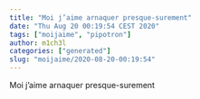 ```yaml
---
title: "Moi j’aime arnaquer presque-surement"
date: "Thu Aug 20 00:19:54 CEST 2020"
tags: ["moijaime", "pipotron"]
author: m1ch3l
categories: ["generated"]
slug: "moijaime/2020-08-20-00:19:54"
---
```


Moi j’aime arnaquer presque-surement
